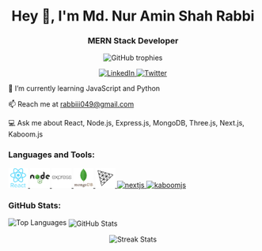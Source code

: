 <h1 align="center">Hey 👋, I'm Md. Nur Amin Shah Rabbi</h1> <h3 align="center">MERN Stack Developer</h3> <p align="center"> <img src="https://github-profile-trophy.vercel.app/?username=md-nur-amin" alt="GitHub trophies" /> </p> <p align="center"> <a href="https://linkedin.com/in/your-link" target="blank"> <img src="https://cdn.jsdelivr.net/npm/simple-icons@3.13.0/icons/linkedin.svg" alt="LinkedIn" height="30" width="40"/> </a> <a href="https://twitter.com/your-link" target="blank"> <img src="https://cdn.jsdelivr.net/npm/simple-icons@3.13.0/icons/twitter.svg" alt="Twitter" height="30" width="40"/> </a> </p>
🌱 I’m currently learning JavaScript and Python

📫 Reach me at rabbiii049@gmail.com

💻 Ask me about React, Node.js, Express.js, MongoDB, Three.js, Next.js, Kaboom.js

<h3 align="left">Languages and Tools:</h3> <p align="left"> <a href="https://reactjs.org/" target="_blank" rel="noreferrer"> <img src="https://raw.githubusercontent.com/devicons/devicon/master/icons/react/react-original-wordmark.svg" alt="react" width="40" height="40"/> </a> <a href="https://nodejs.org/" target="_blank" rel="noreferrer"> <img src="https://raw.githubusercontent.com/devicons/devicon/master/icons/nodejs/nodejs-original-wordmark.svg" alt="nodejs" width="40" height="40"/> </a> <a href="https://expressjs.com" target="_blank" rel="noreferrer"> <img src="https://raw.githubusercontent.com/devicons/devicon/master/icons/express/express-original-wordmark.svg" alt="express" width="40" height="40"/> </a> <a href="https://www.mongodb.com/" target="_blank" rel="noreferrer"> <img src="https://raw.githubusercontent.com/devicons/devicon/master/icons/mongodb/mongodb-original-wordmark.svg" alt="mongodb" width="40" height="40"/> </a> <a href="https://threejs.org/" target="_blank" rel="noreferrer"> <img src="https://raw.githubusercontent.com/devicons/devicon/master/icons/threejs/threejs-original.svg" alt="threejs" width="40" height="40"/> </a> <a href="https://nextjs.org/" target="_blank" rel="noreferrer"> <img src="https://cdn.worldvectorlogo.com/logos/nextjs-2.svg" alt="nextjs" width="40" height="40"/> </a> <a href="https://kaboomjs.com/" target="_blank" rel="noreferrer"> <img src="https://kaboomjs.com/site/static/kaboom.svg" alt="kaboomjs" width="40" height="40"/> </a> </p> <h3 align="left">GitHub Stats:</h3> <p><img align="left" src="https://github-readme-stats.vercel.app/api/top-langs?username=md-nur-amin&show_icons=true&locale=en&layout=compact" alt="Top Languages" /></p> <p>&nbsp;<img align="center" src="https://github-readme-stats.vercel.app/api?username=md-nur-amin&show_icons=true&locale=en" alt="GitHub Stats" /></p> <p align="center"> <img align="center" src="https://github-readme-streak-stats.herokuapp.com/?user=md-nur-amin&" alt="Streak Stats" /> </p>
